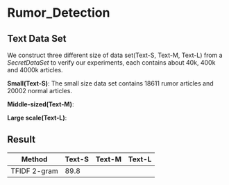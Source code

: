 # Rumor_Detection

## Text Data Set
We construct three different size of data set(Text-S, Text-M, Text-L) from a
_SecretDataSet_ to verify our experiments, each contains about 40k, 400k
and 4000k articles.

__Small(Text-S)__: The small size data set contains 18611 rumor articles
and 20002 normal articles.

__Middle-sized(Text-M)__:

__Large scale(Text-L)__:

## Result
| Method  | Text-S | Text-M | Text-L |
|---------|--------|--------|--------|
| TFIDF 2-gram | 89.8 | | | |
